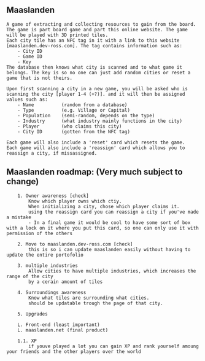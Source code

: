 ## Maaslanden
	A game of extracting and collecting resources to gain from the board.
	The game is part board game and part this online website. The game will be played with 3D printed tiles.
	Each city tile has an NFC tag in it with a link to this website [maaslanden.dev-ross.com]. The tag contains information such as:
		- City ID
		- Game ID
		- Key
	The database then knows what city is scanned and to what game it belongs. The key is so no one can just add random cities or reset a game that is not theirs.

	Upon first scanning a city in a new game, you will be asked who is scanning the city [player 1-4 (+?)]. and it will then be assigned values such as:
		- Name 			(random from a database)
		- Type 			(e.g. Village or Capital)
		- Population	(semi-random, depends on the type)
		- Industry		(what industry mainly functions in the city)
		- Player 		(who claims this city)
		- City ID		(gotten from the NFC tag)
	
	Each game will also include a 'reset' card which resets the game.
	Each game will also include a 'reassign' card which allows you to reassign a city, if missassigned.
	


## Maaslanden roadmap: (Very much subject to change)

		1. Owner awareness [check]
            Know which player owns which ctiy.
            When initializing a city, chose which player claims it.
            using the reassign card you can reassign a city if you've made a mistake
            - In a final game it would be cool to have some sort of box with a lock on it where you put this card, so one can only use it with permission of the others 
        
		2. Move to maaslanden.dev-ross.com [check]
            this is so i can update maaslanden easily without having to update the entire portofolio
        
        3. multiple industries
            Allow cities to have multiple industries, which increases the range of the city
            by a cerain amount of tiles

        4. Surroundings awareness
            Know what tiles are surrounding what cities.
            should be updatable trough the page of that city.

        5. Upgrades

        L. Front-end (least important)
        L. maaslanden.net (final product)

		1.1. XP
			if youve played a lot you can gain XP and rank yourself amoung your friends and the other players over the world


